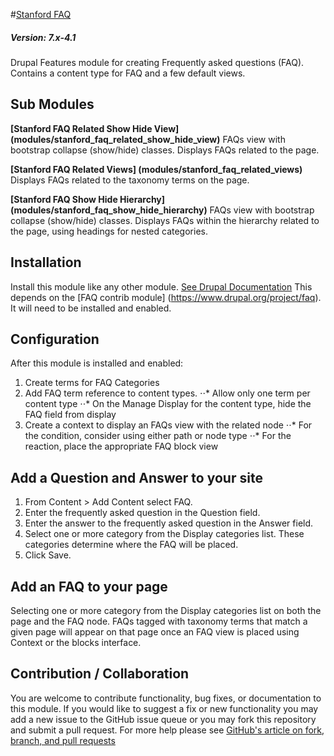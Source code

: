 #[Stanford FAQ](https://github.com/SU-SWS/stanford_faq)
##### Version: 7.x-4.1

Drupal Features module for creating Frequently asked questions (FAQ). Contains a content type for FAQ and a few default views.

Sub Modules
---

**[Stanford FAQ Related Show Hide View] (modules/stanford_faq_related_show_hide_view)**
FAQs view with bootstrap collapse (show/hide) classes. Displays FAQs related to the page.

**[Stanford FAQ Related Views] (modules/stanford_faq_related_views)**
Displays FAQs related to the taxonomy terms on the page.

**[Stanford FAQ Show Hide Hierarchy] (modules/stanford_faq_show_hide_hierarchy)**
FAQs view with bootstrap collapse (show/hide) classes. Displays FAQs within the hierarchy related to the page, using headings for nested categories.

Installation
---

Install this module like any other module. [See Drupal Documentation](https://drupal.org/documentation/install/modules-themes/modules-7)
This depends on the [FAQ contrib module] (https://www.drupal.org/project/faq). It will need to be installed and enabled.

Configuration
---

After this module is installed and enabled:

1. Create terms for FAQ Categories
2. Add FAQ term reference to content types.
⋅⋅* Allow only one term per content type
⋅⋅* On the Manage Display for the content type, hide the FAQ field from display
2. Create a context to display an FAQs view with the related node
⋅⋅* For the condition, consider using either path or node type
⋅⋅* For the reaction, place the appropriate FAQ block view

Add a Question and Answer to your site
----

1. From Content > Add Content select FAQ.
2. Enter the frequently asked question in the Question field.
3. Enter the answer to the frequently asked question in the Answer field.
4. Select one or more category from the Display categories list. These categories determine where the FAQ will be placed.
5. Click Save.

Add an FAQ to your page
----

Selecting one or more category from the Display categories list on both the page and the FAQ node. FAQs tagged with taxonomy terms that match a given page will appear on that page once an FAQ view is placed using Context or the blocks interface.


Contribution / Collaboration
---

You are welcome to contribute functionality, bug fixes, or documentation to this module. If you would like to suggest a fix or new functionality you may add a new issue to the GitHub issue queue or you may fork this repository and submit a pull request. For more help please see [GitHub's article on fork, branch, and pull requests](https://help.github.com/articles/using-pull-requests)
